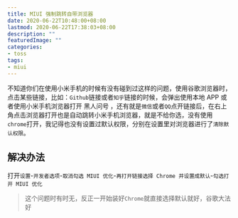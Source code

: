 ```yaml
---
title: MIUI 强制跳转自带浏览器
date: 2020-06-22T10:48:00+08:00
lastmod: 2020-06-22T17:38:03+08:00
description: ""
featuredImage: ""
categories:
- toss
tags:
- miui
---
```


不知道你们在使用小米手机的时候有没有碰到过这样的问题，使用谷歌浏览器时，点击某些链接，比如：`Github`链接或者`知乎`链接的时候，会弹出使用本地 APP 或者使用小米手机浏览器打开 黑人问号 ，还有就是`微信`或者`QQ`点开链接后，在右上角点击浏览器打开也是自动跳转小米手机浏览器，就是不给你选，没有使用`chrome`打开，我记得也没有设置过默认权限，分别在设置里对浏览器进行了`清除默认权限`。

## 解决办法

打开`设置`-`开发者选项`-`取消勾选 MIUI 优化`-`再打开链接选择 Chrome 并设置成默认`-`勾选打开 MIUI 优化`

> 这个问题时有时无，反正一开始装好`Chrome`就直接选择默认就好，谷歌大法好
